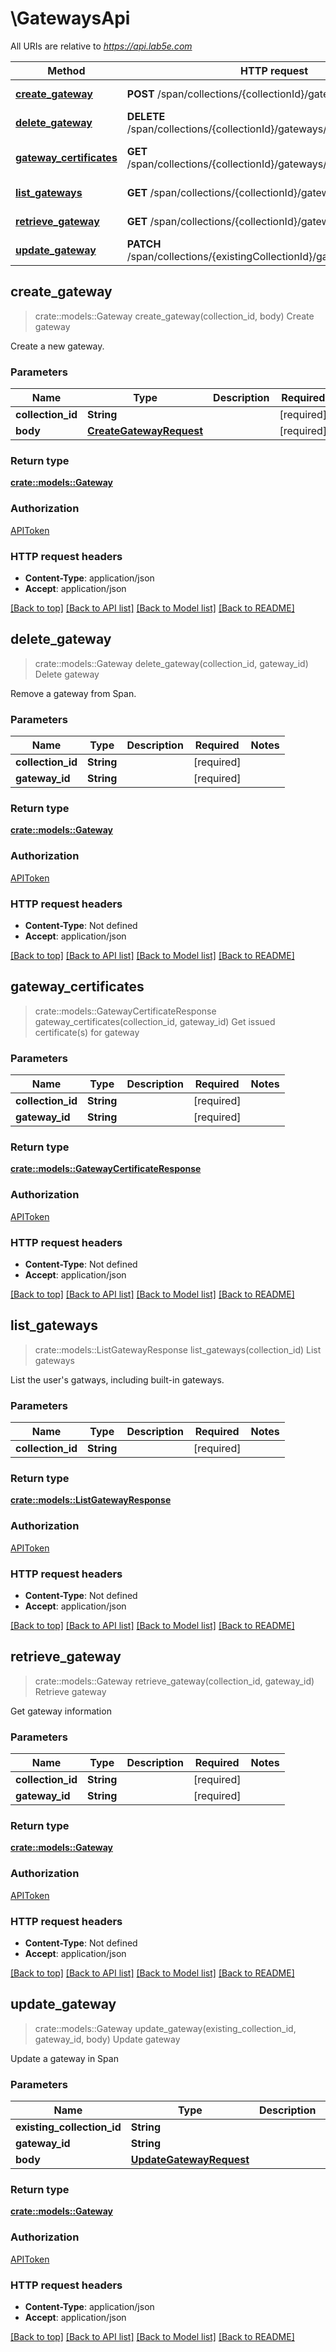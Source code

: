 # \GatewaysApi

All URIs are relative to *https://api.lab5e.com*

Method | HTTP request | Description
------------- | ------------- | -------------
[**create_gateway**](GatewaysApi.md#create_gateway) | **POST** /span/collections/{collectionId}/gateways | Create gateway
[**delete_gateway**](GatewaysApi.md#delete_gateway) | **DELETE** /span/collections/{collectionId}/gateways/{gatewayId} | Delete gateway
[**gateway_certificates**](GatewaysApi.md#gateway_certificates) | **GET** /span/collections/{collectionId}/gateways/{gatewayId}/certs | Get issued certificate(s) for gateway
[**list_gateways**](GatewaysApi.md#list_gateways) | **GET** /span/collections/{collectionId}/gateways | List gateways
[**retrieve_gateway**](GatewaysApi.md#retrieve_gateway) | **GET** /span/collections/{collectionId}/gateways/{gatewayId} | Retrieve gateway
[**update_gateway**](GatewaysApi.md#update_gateway) | **PATCH** /span/collections/{existingCollectionId}/gateways/{gatewayId} | Update gateway



## create_gateway

> crate::models::Gateway create_gateway(collection_id, body)
Create gateway

Create a new gateway.

### Parameters


Name | Type | Description  | Required | Notes
------------- | ------------- | ------------- | ------------- | -------------
**collection_id** | **String** |  | [required] |
**body** | [**CreateGatewayRequest**](CreateGatewayRequest.md) |  | [required] |

### Return type

[**crate::models::Gateway**](Gateway.md)

### Authorization

[APIToken](../README.md#APIToken)

### HTTP request headers

- **Content-Type**: application/json
- **Accept**: application/json

[[Back to top]](#) [[Back to API list]](../README.md#documentation-for-api-endpoints) [[Back to Model list]](../README.md#documentation-for-models) [[Back to README]](../README.md)


## delete_gateway

> crate::models::Gateway delete_gateway(collection_id, gateway_id)
Delete gateway

Remove a gateway from Span.

### Parameters


Name | Type | Description  | Required | Notes
------------- | ------------- | ------------- | ------------- | -------------
**collection_id** | **String** |  | [required] |
**gateway_id** | **String** |  | [required] |

### Return type

[**crate::models::Gateway**](Gateway.md)

### Authorization

[APIToken](../README.md#APIToken)

### HTTP request headers

- **Content-Type**: Not defined
- **Accept**: application/json

[[Back to top]](#) [[Back to API list]](../README.md#documentation-for-api-endpoints) [[Back to Model list]](../README.md#documentation-for-models) [[Back to README]](../README.md)


## gateway_certificates

> crate::models::GatewayCertificateResponse gateway_certificates(collection_id, gateway_id)
Get issued certificate(s) for gateway

### Parameters


Name | Type | Description  | Required | Notes
------------- | ------------- | ------------- | ------------- | -------------
**collection_id** | **String** |  | [required] |
**gateway_id** | **String** |  | [required] |

### Return type

[**crate::models::GatewayCertificateResponse**](GatewayCertificateResponse.md)

### Authorization

[APIToken](../README.md#APIToken)

### HTTP request headers

- **Content-Type**: Not defined
- **Accept**: application/json

[[Back to top]](#) [[Back to API list]](../README.md#documentation-for-api-endpoints) [[Back to Model list]](../README.md#documentation-for-models) [[Back to README]](../README.md)


## list_gateways

> crate::models::ListGatewayResponse list_gateways(collection_id)
List gateways

List the user's gatways, including built-in gateways.

### Parameters


Name | Type | Description  | Required | Notes
------------- | ------------- | ------------- | ------------- | -------------
**collection_id** | **String** |  | [required] |

### Return type

[**crate::models::ListGatewayResponse**](ListGatewayResponse.md)

### Authorization

[APIToken](../README.md#APIToken)

### HTTP request headers

- **Content-Type**: Not defined
- **Accept**: application/json

[[Back to top]](#) [[Back to API list]](../README.md#documentation-for-api-endpoints) [[Back to Model list]](../README.md#documentation-for-models) [[Back to README]](../README.md)


## retrieve_gateway

> crate::models::Gateway retrieve_gateway(collection_id, gateway_id)
Retrieve gateway

Get gateway information

### Parameters


Name | Type | Description  | Required | Notes
------------- | ------------- | ------------- | ------------- | -------------
**collection_id** | **String** |  | [required] |
**gateway_id** | **String** |  | [required] |

### Return type

[**crate::models::Gateway**](Gateway.md)

### Authorization

[APIToken](../README.md#APIToken)

### HTTP request headers

- **Content-Type**: Not defined
- **Accept**: application/json

[[Back to top]](#) [[Back to API list]](../README.md#documentation-for-api-endpoints) [[Back to Model list]](../README.md#documentation-for-models) [[Back to README]](../README.md)


## update_gateway

> crate::models::Gateway update_gateway(existing_collection_id, gateway_id, body)
Update gateway

Update a gateway in Span

### Parameters


Name | Type | Description  | Required | Notes
------------- | ------------- | ------------- | ------------- | -------------
**existing_collection_id** | **String** |  | [required] |
**gateway_id** | **String** |  | [required] |
**body** | [**UpdateGatewayRequest**](UpdateGatewayRequest.md) |  | [required] |

### Return type

[**crate::models::Gateway**](Gateway.md)

### Authorization

[APIToken](../README.md#APIToken)

### HTTP request headers

- **Content-Type**: application/json
- **Accept**: application/json

[[Back to top]](#) [[Back to API list]](../README.md#documentation-for-api-endpoints) [[Back to Model list]](../README.md#documentation-for-models) [[Back to README]](../README.md)

